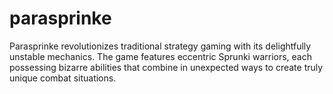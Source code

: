 # parasprinke
Parasprinke revolutionizes traditional strategy gaming with its delightfully unstable mechanics. The game features eccentric Sprunki warriors, each possessing bizarre abilities that combine in unexpected ways to create truly unique combat situations.

